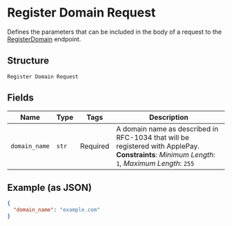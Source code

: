 
# Register Domain Request

Defines the parameters that can be included in the body of
a request to the [RegisterDomain](../../doc/api/apple-pay.md#register-domain) endpoint.

## Structure

`Register Domain Request`

## Fields

| Name | Type | Tags | Description |
|  --- | --- | --- | --- |
| `domain_name` | `str` | Required | A domain name as described in RFC-1034 that will be registered with ApplePay.<br>**Constraints**: *Minimum Length*: `1`, *Maximum Length*: `255` |

## Example (as JSON)

```json
{
  "domain_name": "example.com"
}
```


